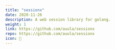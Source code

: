 ```yaml
---
title: "sessionx"
date: 2020-11-26
description: A web session library for golang.
weight: 1
link: https://github.com/auula/sessionx
repo: https://github.com/auula/sessionx
icon: 🧰
---
```

